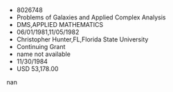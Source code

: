 
* 8026748
* Problems of Galaxies and Applied Complex Analysis
* DMS,APPLIED MATHEMATICS
* 06/01/1981,11/05/1982
* Christopher Hunter,FL,Florida State University
* Continuing Grant
*   name not available
* 11/30/1984
* USD 53,178.00

nan
